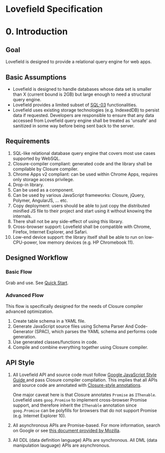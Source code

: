 # Lovefield Specification

# 0. Introduction
## Goal
Lovefield is designed to provide a relational query engine for web apps.

## Basic Assumptions
* Lovefield is designed to handle databases whose data set is smaller than X
  (current bound is 2GB) but large enough to need a structural query engine.
* Lovefield provides a limited subset of [SQL-03](
  http://savage.net.au/SQL/sql-2003-2.bnf.html) functionalities.
* Lovefield uses existing storage technologies (e.g. IndexedDB) to persist data
  if requested. Developers are responsible to ensure that any data accessed
  from Lovefield query engine shall be treated as 'unsafe' and sanitized in some
  way before being sent back to the server.

## Requirements
1. SQL-like relational database query engine that covers most use cases
   supported by WebSQL.
2. Closure-compiler compliant: generated code and the library shall be
   compilable by Closure compiler.
3. Chrome Apps v2 compliant: can be used within Chrome Apps, requires only
   storage access privilege.
4. Drop-in library.
5. Can be used as a component.
6. Can be used by various JavaScript frameworks: Closure, jQuery, Polymer,
   AngularJS, ... etc.
7. Copy deployment: users should be able to just copy the distributed minified
   JS file to their project and start using it without knowing the internals.
8. There shall not be any side-effect of using this library.
9. Cross-browser support: Lovefield shall be compatible with Chrome, Firefox,
   Internet Explorer, and Safari.
10. Low-end device support: the library itself shall be able to run on
    low-CPU-power, low memory devices (e.g. HP Chromebook 11).

## Designed Workflow

### Basic Flow

Grab and use. See [Quick Start](../../demos/todo/README.md).

### Advanced Flow

This flow is specifically designed for the needs of Closure compiler advanced
optimization.

1. Create table schema in a YAML file.
2. Generate JavaScript source files using Schema Parser And Code-Generator
   (SPAC), which parses the YAML schema and performs code generation.
3. Use generated classes/functions in code.
4. Compile and combine everything together using Closure compiler.

## API Style

1. All Lovefield API and source code must follow [Google JavaScript Style Guide
   ](https://google-styleguide.googlecode.com/svn/trunk/javascriptguide.xml)
   and pass Closure compiler compilation. This implies that all APIs and
   source code are annotated with [Closure-style annotations](
   https://developers.google.com/closure/compiler/docs/js-for-compiler).

   One major caveat here is that Closure annotates `Promise` as `IThenable`.
   Lovefield uses `goog.Promise` to implement cross-browser Promise support,
   and therefore inherit the `IThenable` annotation since `goog.Promise` can be
   polyfills for browsers that do not support Promise (e.g.
   Internet Explorer 10).

2. All asynchronous APIs are Promise-based. For more information, search on
   Google or see [this document provided by Mozilla](
   https://developer.mozilla.org/en-US/docs/Web/JavaScript/Reference/Global_Objects/Promise).

3. All DDL (data definition language) APIs are synchronous.
   All DML (data manipulation lauguage) APIs are asynchronous.
